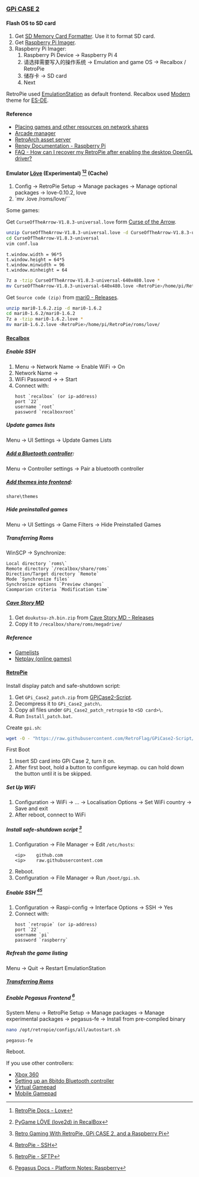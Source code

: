 ### [GPi CASE 2](https://retroflag.com/gpi_case_2.html)

#### Flash OS to SD card

1. Get [SD Memory Card Formatter](https://www.sdcard.org/downloads/formatter/). Use it to format SD card.
2. Get [Raspberry Pi Imager](https://www.raspberrypi.com/software/).
3. Raspberry Pi Imager:
	1. Raspberry Pi Device → Raspberry Pi 4
	2. 请选择需要写入的操作系统 → Emulation and game OS → Recalbox / RetroPie
	3. 储存卡 → SD card
	4. Next

RetroPie used [EmulationStation](https://gitlab.com/es-de/emulationstation-de) as default frontend. Recalbox used [Modern](https://gitlab.com/es-de/themes/modern-es-de) theme for [ES-DE](https://gitlab.com/es-de/emulationstation-de).

#### Reference

- [Placing games and other resources on network shares](https://gitlab.com/es-de/emulationstation-de/-/blob/master/USERGUIDE.md#placing-games-and-other-resources-on-network-shares)
- [Arcade manager](https://github.com/cosmo0/arcade-manager)
- [RetroArch asset server](https://github.com/NickHeap2/retroarch-asset-server)
- [Renpy Documentation - Raspberry Pi](https://www.renpy.org/doc/html/raspi.html)
- [FAQ - How can I recover my RetroPie after enabling the desktop OpenGL driver?](https://retropie.org.uk/docs/FAQ/#how-can-i-recover-my-retropie-after-enabling-the-desktop-opengl-driver)

#### Emulator [Löve](https://love2d.org/) (Experimental) [^1][^2] (Cache)

1. Config → RetroPie Setup → Manage packages → Manage optional packages → love-0.10.2, love
2. `mv <game>.love <path>/roms/love/``

Some games:

Get `CurseOfTheArrow-V1.8.3-universal.love` form [Curse of the Arrow](https://egordorichev.itch.io/curse-of-the-arrow).

```sh
unzip CurseOfTheArrow-V1.8.3-universal.love -d CurseOfTheArrow-V1.8.3-universal
cd CurseOfTheArrow-V1.8.3-universal
vim conf.lua
```

```
t.window.width = 96*5
t.window.height = 64*5
t.window.minwidth = 96
t.window.minheight = 64
```

```sh
7z a -tzip CurseOfTheArrow-V1.8.3-universal-640x480.love *
mv CurseOfTheArrow-V1.8.3-universal-640x480.love <RetroPie>/home/pi/RetroPie/roms/love/
```

Get `Source code (zip)` from [mari0 - Releases](https://github.com/Stabyourself/mari0/releases).

```sh
unzip mari0-1.6.2.zip -d mari0-1.6.2
cd mari0-1.6.2/mari0-1.6.2
7z a -tzip mari0-1.6.2.love *
mv mari0-1.6.2.love <RetroPie>/home/pi/RetroPie/roms/love/
```

#### [Recalbox](https://www.recalbox.com/)

##### Enable SSH

1. Menu → Network Name → Enable WiFi → On
2. Network Name → <SSID>
3. WiFi Password → <Password> → Start
4. Connect with:
	```
	host `recalbox` (or ip-address)
	port `22`
	username `root`
	password `recalboxroot`
	```

#####  Update games lists

Menu → UI Settings → Update Games Lists

##### [Add a Bluetooth controller](https://wiki.recalbox.com/en/basic-usage/first-use-and-configuration):

Menu → Controller settings → Pair a bluetooth controller

##### [Add themes into frontend](https://wiki.recalbox.com/en/tutorials/frontend-customization/add-themes-into-emulationstation):

`share\themes`

##### Hide preinstalled games

Menu → UI Settings → Game Filters → Hide Preinstalled Games

##### Transferring Roms

WinSCP → Synchronize:

```
Local directory `roms\`
Remote directory `/recalbox/share/roms`
Direction/Target directory `Remote`
Mode `Synchronize files`
Synchronize options `Preview changes`
Caomparion criteria `Modification time`
```

##### [Cave Story MD](https://github.com/andwn/cave-story-md)

1. Get `doukutsu-zh.bin.zip` from [Cave Story MD - Releases](https://github.com/andwn/cave-story-md/releases)
2. Copy it to `/recalbox/share/roms/megadrive/`

##### Reference

- [Gamelists](https://github.com/recalbox/recalbox-emulationstation/blob/master/GAMELISTS.md)
- [Netplay (online games)](https://wiki.recalbox.com/en/basic-usage/features/netplay-online-games)

#### [RetroPie](https://retropie.org.uk/)

Install display patch and safe-shutdown script:

1. Get `GPi_Case2_patch.zip` from [GPiCase2-Script](https://github.com/RetroFlag/GPiCase2-Script).
2. Decompress it to `GPi_Case2_patch\`.
3. Copy all files under `GPi_Case2_patch_retropie` to `<SD card>\`.
4. Run `Install_patch.bat`.

Create `gpi.sh`:

```sh
wget -O - "https://raw.githubusercontent.com/RetroFlag/GPiCase2-Script/main/retropie_install_gpi2.sh" | sudo bash
```

First Boot

1. Insert SD card into GPi Case 2, turn it on.
2. After first boot, hold a button to configure keymap. ou can hold down the button until it is be skipped.

##### Set Up WiFi

1. Configuration → WiFi → ... → Localisation Options → Set WiFi country → Save and exit
2. After reboot, connect to WiFi

##### Install safe-shutdown script [^3]

1. Configuration → File Manager → Edit `/etc/hosts`:
	```
	<ip>	github.com
	<ip>	raw.githubusercontent.com
	```
2. Reboot.
3. Configuration → File Manager → Run `/boot/gpi.sh`.

##### Enable SSH [^4][^5]

1. Configuration → Raspi-config → Interface Options → SSH → Yes
2. Connect with:
	```
	host `retropie` (or ip-address)
	port `22`
	username `pi`
	password `raspberry`
	```

##### Refresh the game listing

Menu → Quit → Restart EmulationStation

##### [Transferring Roms](https://retropie.org.uk/docs/Transferring-Roms/)

##### Enable Pegasus Frontend [^6]

System Menu → RetroPie Setup → Manage packages → Manage experimental packages → pegasus-fe → Install from pre-compiled binary

```sh
nano /opt/retropie/configs/all/autostart.sh
```

```sh
pegasus-fe
```

Reboot.

If you use other controllers:

- [Xbox 360](https://retropie.org.uk/docs/Xbox-360-Controller/)
- [Setting up an 8bitdo Bluetooth controller](https://retropie.org.uk/docs/8Bitdo-Controller/)
- [Virtual Gamepad](https://retropie.org.uk/docs/Virtual-Gamepad/)
- [Mobile Gamepad](https://github.com/sbidolach/mobile-gamepad)

[^1]: [RetroPie Docs - Love](https://retropie.org.uk/docs/Love/)
[^2]: [PyGame LÖVE (love2d) in RecalBox](https://forum.recalbox.com/topic/19222/pygame-l%C3%B6ve-love2d-in-recalbox)
[^3]: [Retro Gaming With RetroPie, GPi CASE 2, and a Raspberry Pi](https://navendu.me/posts/retropie-gpi-case-2-setup/)
[^4]: [RetroPie - SSH](https://retropie.org.uk/docs/SSH/)
[^5]: [RetroPie - SFTP](https://retropie.org.uk/docs/Transferring-Roms/#sftp)
[^6]: [Pegasus Docs - Platform Notes: Raspberry](https://pegasus-frontend.org/docs/user-guide/platform-raspberry/#retropie)